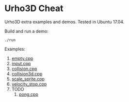 # Urho3D Cheat

Urho3D extra examples and demos. Tested in Ubuntu 17.04.

Build and run a demo:

    ./run

Examples:

1.  [empty.cpp](empty.cpp)
1.  [input.cpp](input.cpp)
1.  [collision.cpp](collision.cpp)
1.  [collision3d.cpp](collision3d.cpp)
1.  [scale_sprite.cpp](scale_sprite.cpp)
1.  [velocity_stop.cpp](velocity_stop.cpp)
1.  TODO
    1.  [pong.cpp](pong.cpp)
